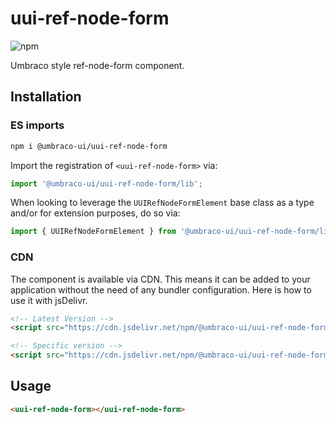 # uui-ref-node-form

![npm](https://img.shields.io/npm/v/@umbraco-ui/uui-ref-node-form?logoColor=%231B264F)

Umbraco style ref-node-form component.

## Installation

### ES imports

```zsh
npm i @umbraco-ui/uui-ref-node-form
```

Import the registration of `<uui-ref-node-form>` via:

```javascript
import '@umbraco-ui/uui-ref-node-form/lib';
```

When looking to leverage the `UUIRefNodeFormElement` base class as a type and/or for extension purposes, do so via:

```javascript
import { UUIRefNodeFormElement } from '@umbraco-ui/uui-ref-node-form/lib/uui-ref-node-form.element';
```

### CDN

The component is available via CDN. This means it can be added to your application without the need of any bundler configuration. Here is how to use it with jsDelivr.

```html
<!-- Latest Version -->
<script src="https://cdn.jsdelivr.net/npm/@umbraco-ui/uui-ref-node-form@latest/dist/uui-ref-node-form.min.js"></script>

<!-- Specific version -->
<script src="https://cdn.jsdelivr.net/npm/@umbraco-ui/uui-ref-node-form@X.X.X/dist/uui-ref-node-form.min.js"></script>
```

## Usage

```html
<uui-ref-node-form></uui-ref-node-form>
```
